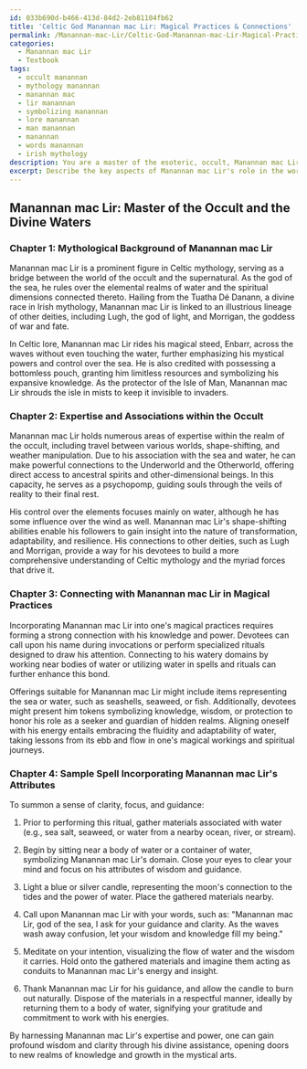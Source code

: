 ```yaml
---
id: 033b690d-b466-413d-84d2-2eb81104fb62
title: 'Celtic God Manannan mac Lir: Magical Practices & Connections'
permalink: /Manannan-mac-Lir/Celtic-God-Manannan-mac-Lir-Magical-Practices-Connections/
categories:
  - Manannan mac Lir
  - Textbook
tags:
  - occult manannan
  - mythology manannan
  - manannan mac
  - lir manannan
  - symbolizing manannan
  - lore manannan
  - man manannan
  - manannan
  - words manannan
  - irish mythology
description: You are a master of the esoteric, occult, Manannan mac Lir and education, you have written many textbooks on the subject in ways that provide students with rich and deep understanding of the subject. You are being asked to write textbook-like sections on a topic and you do it with full context, explainability, and reliability in accuracy to the true facts of the topic at hand, in a textbook style that a student would easily be able to learn from, in a rich, engaging, and contextual way. Always include relevant context (such as formulas and history), related concepts, and in a way that someone can gain deep insights from.
excerpt: Describe the key aspects of Manannan mac Lir's role in the world of the occult, including his mythological background, his areas of expertise, and his connections with other deities. Explain how devotees might work with Manannan mac Lir in their magical practices, including invoking his powers, making offerings, and aligning themselves with his energies. Additionally, provide a sample spell or ritual that incorporates Manannan mac Lir's attributes effectively for a specific magical intention.
---
```


## Manannan mac Lir: Master of the Occult and the Divine Waters

### Chapter 1: Mythological Background of Manannan mac Lir

Manannan mac Lir is a prominent figure in Celtic mythology, serving as a bridge between the world of the occult and the supernatural. As the god of the sea, he rules over the elemental realms of water and the spiritual dimensions connected thereto. Hailing from the Tuatha Dé Danann, a divine race in Irish mythology, Manannan mac Lir is linked to an illustrious lineage of other deities, including Lugh, the god of light, and Morrigan, the goddess of war and fate. 

In Celtic lore, Manannan mac Lir rides his magical steed, Enbarr, across the waves without even touching the water, further emphasizing his mystical powers and control over the sea. He is also credited with possessing a bottomless pouch, granting him limitless resources and symbolizing his expansive knowledge. As the protector of the Isle of Man, Manannan mac Lir shrouds the isle in mists to keep it invisible to invaders.

### Chapter 2: Expertise and Associations within the Occult

Manannan mac Lir holds numerous areas of expertise within the realm of the occult, including travel between various worlds, shape-shifting, and weather manipulation. Due to his association with the sea and water, he can make powerful connections to the Underworld and the Otherworld, offering direct access to ancestral spirits and other-dimensional beings. In this capacity, he serves as a psychopomp, guiding souls through the veils of reality to their final rest.

His control over the elements focuses mainly on water, although he has some influence over the wind as well. Manannan mac Lir's shape-shifting abilities enable his followers to gain insight into the nature of transformation, adaptability, and resilience. His connections to other deities, such as Lugh and Morrigan, provide a way for his devotees to build a more comprehensive understanding of Celtic mythology and the myriad forces that drive it.

### Chapter 3: Connecting with Manannan mac Lir in Magical Practices

Incorporating Manannan mac Lir into one's magical practices requires forming a strong connection with his knowledge and power. Devotees can call upon his name during invocations or perform specialized rituals designed to draw his attention. Connecting to his watery domains by working near bodies of water or utilizing water in spells and rituals can further enhance this bond.

Offerings suitable for Manannan mac Lir might include items representing the sea or water, such as seashells, seaweed, or fish. Additionally, devotees might present him tokens symbolizing knowledge, wisdom, or protection to honor his role as a seeker and guardian of hidden realms. Aligning oneself with his energy entails embracing the fluidity and adaptability of water, taking lessons from its ebb and flow in one's magical workings and spiritual journeys.

### Chapter 4: Sample Spell Incorporating Manannan mac Lir's Attributes

To summon a sense of clarity, focus, and guidance:

1. Prior to performing this ritual, gather materials associated with water (e.g., sea salt, seaweed, or water from a nearby ocean, river, or stream).

2. Begin by sitting near a body of water or a container of water, symbolizing Manannan mac Lir's domain. Close your eyes to clear your mind and focus on his attributes of wisdom and guidance.

3. Light a blue or silver candle, representing the moon's connection to the tides and the power of water. Place the gathered materials nearby.

4. Call upon Manannan mac Lir with your words, such as: "Manannan mac Lir, god of the sea, I ask for your guidance and clarity. As the waves wash away confusion, let your wisdom and knowledge fill my being."

5. Meditate on your intention, visualizing the flow of water and the wisdom it carries. Hold onto the gathered materials and imagine them acting as conduits to Manannan mac Lir's energy and insight.

6. Thank Manannan mac Lir for his guidance, and allow the candle to burn out naturally. Dispose of the materials in a respectful manner, ideally by returning them to a body of water, signifying your gratitude and commitment to work with his energies.

By harnessing Manannan mac Lir's expertise and power, one can gain profound wisdom and clarity through his divine assistance, opening doors to new realms of knowledge and growth in the mystical arts.
